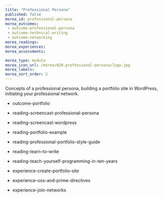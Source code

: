 ```yaml
---
title: "Professional Persona"
published: false
morea_id: professional-persona
morea_outcomes:
 - outcome-professional-persona
 - outcome-technical-writing
 - outcome-networking
morea_readings:
morea_experiences:
morea_assessments:

morea_type: module
morea_icon_url: /morea/020.professional-persona/logo.jpg
morea_labels:
morea_sort_order: 2
---
```


Concepts of a professional persona, building a portfolio site in WordPress, initiating your professional network.

 - outcome-portfolio

 - reading-screencast-professional-persona
 - reading-screencast-wordpress
 - reading-portfolio-example
 - reading-professional-portfolio-style-guide
 - reading-learn-to-write
 - reading-teach-yourself-programming-in-ten-years

 - experience-create-portfolio-site
 - experience-oss-and-prime-directives
 - experience-join-networks
